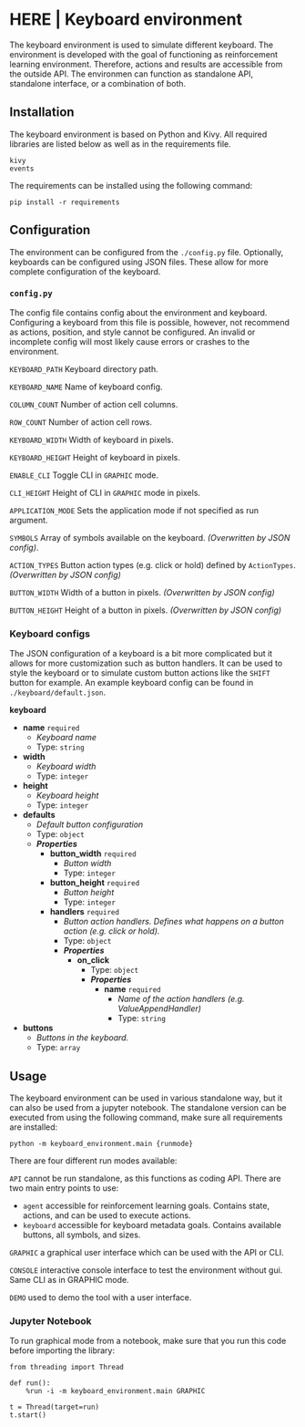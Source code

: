 # HERE | Keyboard environment
The keyboard environment is used to simulate different keyboard. The environment is developed with the goal of functioning as reinforcement learning environment.
Therefore, actions and results are accessible from the outside API. The environmen can function as standalone API, standalone interface, or a combination of both. 

## Installation
The keyboard environment is based on Python and Kivy. All required libraries are listed below as well as in the requirements file.
````
kivy
events
````
The requirements can be installed using the following command:
````
pip install -r requirements
````

## Configuration
The environment can be configured from the `./config.py` file. Optionally, keyboards can be configured using JSON files. These allow for more complete configuration of the keyboard.

### `config.py`
The config file contains config about the environment and keyboard. Configuring a keyboard from this file is possible, however, not recommend as actions, position, and style cannot be configured. An invalid or incomplete config will most likely cause errors or crashes to the environment.

``KEYBOARD_PATH`` Keyboard directory path.

``KEYBOARD_NAME`` Name of keyboard config.

``COLUMN_COUNT`` Number of action cell columns.

``ROW_COUNT`` Number of action cell rows.

``KEYBOARD_WIDTH`` Width of keyboard in pixels.

``KEYBOARD_HEIGHT`` Height of keyboard in pixels.

``ENABLE_CLI`` Toggle CLI in `GRAPHIC` mode.

``CLI_HEIGHT`` Height of CLI in `GRAPHIC` mode in pixels.

``APPLICATION_MODE`` Sets the application mode if not specified as run argument.

``SYMBOLS`` Array of symbols available on the keyboard. _(Overwritten by JSON config)_.

``ACTION_TYPES`` Button action types (e.g. click or hold) defined by `ActionTypes`. _(Overwritten by JSON config)_

``BUTTON_WIDTH`` Width of a button in pixels. _(Overwritten by JSON config)_

``BUTTON_HEIGHT`` Height of a button in pixels. _(Overwritten by JSON config)_

### Keyboard configs
The JSON configuration of a keyboard is a bit more complicated but it allows for more customization such as button handlers. It can be used to style the keyboard or to simulate custom button actions like the `SHIFT` button for example. An example keyboard config can be found in `./keyboard/default.json`. 

__keyboard__
 - <b id="#/properties/name">name</b> `required`
	 - _Keyboard name_
	 - Type: `string`
 - <b id="#/properties/width">width</b>
	 - _Keyboard width_
	 - Type: `integer`
 - <b id="#/properties/height">height</b>
	 - _Keyboard height_
	 - Type: `integer`
 - <b id="#/properties/defaults">defaults</b>
	 - _Default button configuration_
	 - Type: `object`
	 - **_Properties_**
		 - <b id="#/properties/defaults/properties/button_width">button_width</b> `required`
			 - _Button width_
			 - Type: `integer`
		 - <b id="#/properties/defaults/properties/button_height">button_height</b> `required`
			 - _Button height_
			 - Type: `integer`
		 - <b id="#/properties/defaults/properties/handlers">handlers</b> `required`
			 - _Button action handlers. Defines what happens on a button action (e.g. click or hold)._
			 - Type: `object`
			 - **_Properties_**
				 - <b id="#/properties/defaults/properties/handlers/properties/on_click">on_click</b>
					 - Type: `object`
					 - **_Properties_**
						 - <b id="#/properties/defaults/properties/handlers/properties/on_click/properties/name">name</b> `required`
							 - _Name of the action handlers (e.g. ValueAppendHandler)_
							 - Type: `string`
 - <b id="#/properties/buttons">buttons</b>
	 - _Buttons in the keyboard._
	 - Type: `array`

## Usage
The keyboard environment can be used in various standalone way, but it can also be used from a jupyter notebook.
The standalone version can be executed from using the following command, make sure all requirements are installed:

``python -m keyboard_environment.main {runmode}``

There are four different run modes available:

``API`` cannot be run standalone, as this functions as coding API. There are two main entry points to use: 
    
- `agent` accessible for reinforcement learning goals. Contains state, actions, and can be used to execute actions.
- `keyboard` accessible for keyboard metadata goals. Contains available buttons, all symbols, and sizes.

``GRAPHIC`` a graphical user interface which can be used with the API or CLI.

``CONSOLE`` interactive console interface to test the environment without gui. Same CLI as in GRAPHIC mode.

``DEMO`` used to demo the tool with a user interface.

### Jupyter Notebook
To run graphical mode from a notebook, make sure that you run this code before importing the library:

````
from threading import Thread

def run():
    %run -i -m keyboard_environment.main GRAPHIC

t = Thread(target=run)
t.start()
````

